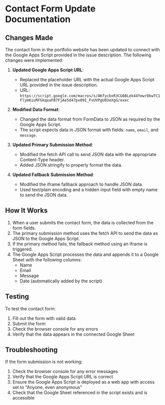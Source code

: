 # Contact Form Update Documentation

## Changes Made

The contact form in the portfolio website has been updated to connect with the Google Apps Script provided in the issue description. The following changes were implemented:

1. **Updated Google Apps Script URL**: 
   - Replaced the placeholder URL with the actual Google Apps Script URL provided in the issue description.
   - URL: `https://script.google.com/macros/s/AKfycbxR3CG6BLek44YewrDkwTC1Flym6iuRFGkqeaFB7FjAeSd47px89I_FvUVPgU03eXgG/exec`

2. **Modified Data Format**:
   - Changed the data format from FormData to JSON as required by the Google Apps Script.
   - The script expects data in JSON format with fields: `name`, `email`, and `message`.

3. **Updated Primary Submission Method**:
   - Modified the fetch API call to send JSON data with the appropriate Content-Type header.
   - Added JSON.stringify to properly format the data.

4. **Updated Fallback Submission Method**:
   - Modified the iframe fallback approach to handle JSON data.
   - Used text/plain encoding and a hidden input field with empty name to send the JSON data.

## How It Works

1. When a user submits the contact form, the data is collected from the form fields.
2. The primary submission method uses the fetch API to send the data as JSON to the Google Apps Script.
3. If the primary method fails, the fallback method using an iframe is triggered.
4. The Google Apps Script processes the data and appends it to a Google Sheet with the following columns:
   - Name
   - Email
   - Message
   - Date (automatically added by the script)

## Testing

To test the contact form:
1. Fill out the form with valid data
2. Submit the form
3. Check the browser console for any errors
4. Verify that the data appears in the connected Google Sheet

## Troubleshooting

If the form submission is not working:
1. Check the browser console for any error messages
2. Verify that the Google Apps Script URL is correct
3. Ensure the Google Apps Script is deployed as a web app with access set to "Anyone, even anonymous"
4. Check that the Google Sheet referenced in the script exists and is accessible